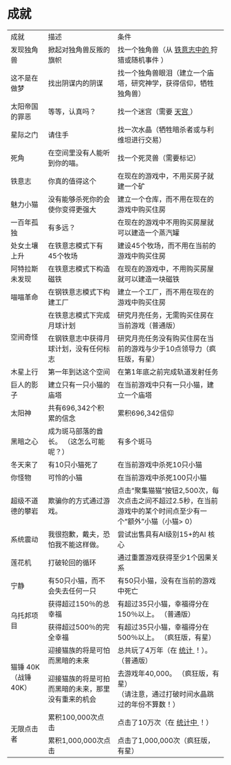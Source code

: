 # 成就
<table class="wikitable">
	<tbody>
		<tr>
			<td class="em" style="text-align: left; ">
						成就
			</td>
			<td class="em" style="text-align: left; ">
						描述
			</td>
			<td class="em" style="text-align: left; ">
						条件
			</td>
		</tr>
		<tr>
			<td style="text-align: left; ">
						发现独角兽
			</td>
			<td style="text-align: left; ">
						掀起对独角兽反叛的旗帜
			</td>
			<td style="text-align: left; ">
						找一个独角兽（从
				<a href="#Iron+Will">
							铁意志中的
				</a>
						狩猎或随机事件
						）
			</td>
		</tr>
		<tr>
			<td style="text-align: left; ">
						这不是在做梦
			</td>
			<td style="text-align: left; ">
						找出阴谋内的阴谋
			</td>
			<td style="text-align: left; ">
						找一个独角兽眼泪（建立一个庙塔，研究神学，获得信仰，牺牲独角兽）
			</td>
		</tr>
		<tr>
			<td style="text-align: left; ">
						太阳帝国的罪恶
			</td>
			<td style="text-align: left; ">
						等等，认真吗？
			</td>
			<td style="text-align: left; ">
						找一个迷宫（需要
				<a href="#Religion#Sky_Palace">
							天宫
				</a>
						）
			</td>
		</tr>
		<tr>
			<td style="text-align: left; ">
						星际之门
			</td>
			<td style="text-align: left; ">
						请住手
			</td>
			<td style="text-align: left; ">
						找一次水晶（牺牲暗杀者或与利维坦进行交易）
			</td>
		</tr>
		<tr>
			<td style="text-align: left; ">
						死角
			</td>
			<td style="text-align: left; ">
						在空间里没有人能听到你的喵。
			</td>
			<td style="text-align: left; ">
						找一个死灵兽（需要标记）
			</td>
		</tr>
		<tr>
			<td style="text-align: left; ">
						铁意志
			</td>
			<td style="text-align: left; ">
						你真的值得这个
			</td>
			<td style="text-align: left; ">
						在现在的游戏中，不用买房子就建一个矿
			</td>
		</tr>
		<tr>
			<td style="text-align: left; ">
						魅力小猫
			</td>
			<td style="text-align: left; ">
						没有能够杀死你的会使你变得更强大
			</td>
			<td style="text-align: left; ">
						建立一个仓库，而不用在现在的游戏中购买住房
			</td>
		</tr>
		<tr>
			<td style="text-align: left; ">
						一百年孤独
			</td>
			<td style="text-align: left; ">
						有多远？
			</td>
			<td style="text-align: left; ">
						在现在的游戏中不用购买房屋就可以建造一个蒸汽罐
			</td>
		</tr>
		<tr>
			<td style="text-align: left; ">
						处女土壤上升
			</td>
			<td style="text-align: left; ">
						在铁意志模式下有45个牧场
			</td>
			<td style="text-align: left; ">
						建设45个牧场，而不用在当前的游戏中购买住房
			</td>
		</tr>
		<tr>
			<td style="text-align: left; ">
						阿特拉斯未发现
			</td>
			<td style="text-align: left; ">
						在铁意志模式下构造磁铁
			</td>
			<td style="text-align: left; ">
						在现在的游戏中，不用购买房屋就可以建造一块磁铁
			</td>
		</tr>
		<tr>
			<td style="text-align: left; ">
						喵喵革命
			</td>
			<td style="text-align: left; ">
						在钢铁意志模式下构建工厂
			</td>
			<td style="text-align: left; ">
						建立一个工厂，而不用在现在的游戏中购买住房
			</td>
		</tr>
		<tr>
			<td rowspan="2" style="text-align: left; ">
						空间奇怪
			</td>
			<td style="text-align: left; ">
						在铁意志模式下完成月球计划
			</td>
			<td style="text-align: left; ">
						研究月亮任务，无需购买住房在当前游戏（普通版）
			</td>
		</tr>
		<tr>
			<td style="text-align: left; ">
						在钢铁意志中获得月球计划，没有任何标志
			</td>
			<td style="text-align: left; ">
						研究月亮任务没有购买住房在当前的游戏与少于10点领导力（疯狂版，有星）
			</td>
		</tr>
		<tr>
			<td style="text-align: left; ">
						木星上行
			</td>
			<td style="text-align: left; ">
						第一年到达这个空间
			</td>
			<td style="text-align: left; ">
						在第1年底之前完成轨道发射任务
			</td>
		</tr>
		<tr>
			<td style="text-align: left; ">
						巨人的影子
			</td>
			<td style="text-align: left; ">
						建立只有一只小猫的庙塔
			</td>
			<td style="text-align: left; ">
						在当前游戏中只有一只小猫，建立一个庙塔
			</td>
		</tr>
		<tr>
			<td style="text-align: left; ">
						太阳神
			</td>
			<td style="text-align: left; ">
						共有696,342个积累的信念
			</td>
			<td style="text-align: left; ">
						累积696,342信仰
			</td>
		</tr>
		<tr>
			<td style="text-align: left; ">
						黑暗之心
			</td>
			<td style="text-align: left; ">
						成为斑马部落的酋长。
						（这怎么可能呢？）
			</td>
			<td style="text-align: left; ">
						有多个斑马
			</td>
		</tr>
		<tr>
			<td style="text-align: left; ">
						冬天来了
			</td>
			<td style="text-align: left; ">
						有10只小猫死了
			</td>
			<td style="text-align: left; ">
						在当前游戏中杀死10只小猫
			</td>
		</tr>
		<tr>
			<td style="text-align: left; ">
						你怪物
			</td>
			<td style="text-align: left; ">
						可怜的小猫
			</td>
			<td style="text-align: left; ">
						在当前游戏中杀死100只小猫
			</td>
		</tr>
		<tr>
			<td style="text-align: left; ">
						超级不道德的攀岩
			</td>
			<td style="text-align: left; ">
						欺骗你的方式通过游戏。
			</td>
			<td style="text-align: left; ">
						点击“聚集猫猫”按钮2,500次，每次点击之间不超过2.5秒，在当前游戏中的某个时间点至少有一个“额外”小猫（小猫&gt; 0）
			</td>
		</tr>
		<tr>
			<td style="text-align: left; ">
						系统震动
			</td>
			<td style="text-align: left; ">
						我很抱歉，戴夫，恐怕我不能这样做。
			</td>
			<td style="text-align: left; ">
						尝试出售具有AI级别15+的AI 核心
			</td>
		</tr>
		<tr>
			<td style="text-align: left; ">
						莲花机
			</td>
			<td style="text-align: left; ">
						打破轮回的循环
			</td>
			<td style="text-align: left; ">
						通过重置游戏获得至少1个因果关系
			</td>
		</tr>
		<tr>
			<td style="text-align: left; ">
						宁静
			</td>
			<td style="text-align: left; ">
						有50只小猫，而不会失去任何一只
			</td>
			<td style="text-align: left; ">
						有50只小猫，没有在当前的游戏中死亡
			</td>
		</tr>
		<tr>
			<td rowspan="2" style="text-align: left; ">
						乌托邦项目
			</td>
			<td style="text-align: left; ">
						获得超过150％的总幸福
			</td>
			<td style="text-align: left; ">
						有超过35只小猫，幸福得分在150％以上。
						（普通版）
			</td>
		</tr>
		<tr>
			<td style="text-align: left; ">
						获得超过500％的完全幸福
			</td>
			<td style="text-align: left; ">
						有超过35只小猫，幸福得分在500％以上。
						（疯狂版，有星）
			</td>
		</tr>
		<tr>
			<td rowspan="2" style="text-align: left; ">
						猫锤 40K（战锤40K）
			</td>
			<td style="text-align: left; ">
						迎接猫族的将是可怕而黑暗的未来
			</td>
			<td style="text-align: left; ">
						总共玩了4万年（在
				<a href="?file=001-猫咪百科/10-统计">
							统计
				</a>
						！）。
						（普通版）
			</td>
		</tr>
		<tr>
			<td style="text-align: left; ">
					迎接猫族的将是可拍而黑暗的未来，那里没有重来的机会
			</td>
			<td style="text-align: left; ">
						去游戏年40,000。
						（疯狂版，有星）
				<br style="clear:both">
						（请注意，通过打破时间水晶跳过的年份不算数！）
			</td>
		</tr>
		<tr>
			<td rowspan="2" style="text-align: left; ">
						无限点击者
			</td>
			<td style="text-align: left; ">
						累积100,000次点击
			</td>
			<td style="text-align: left; ">
						点击了10万次（在
				<a href="?file=001-猫咪百科/10-统计">
							统计中
				</a>
						！）
			</td>
		</tr>
		<tr>
			<td style="text-align: left; ">
						累积1,000,000次点击
			</td>
			<td style="text-align: left; ">
						点击了1,000,000次（疯狂版，有星）
			</td>
		</tr>
	</tbody>
</table>
